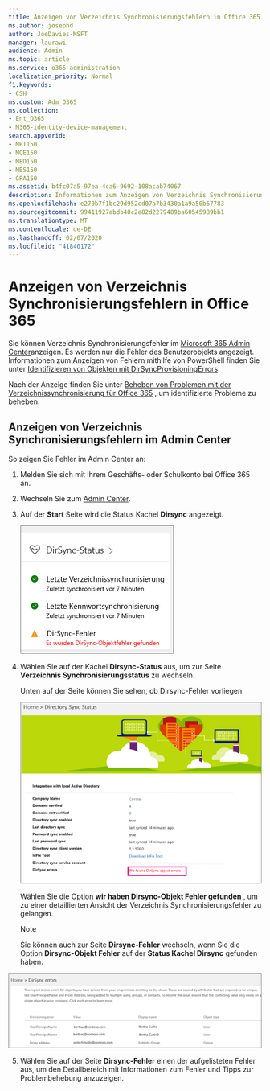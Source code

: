```yaml
---
title: Anzeigen von Verzeichnis Synchronisierungsfehlern in Office 365
ms.author: josephd
author: JoeDavies-MSFT
manager: laurawi
audience: Admin
ms.topic: article
ms.service: o365-administration
localization_priority: Normal
f1.keywords:
- CSH
ms.custom: Adm_O365
ms.collection:
- Ent_O365
- M365-identity-device-management
search.appverid:
- MET150
- MOE150
- MED150
- MBS150
- GPA150
ms.assetid: b4fc07a5-97ea-4ca6-9692-108acab74067
description: Informationen zum Anzeigen von Verzeichnis Synchronisierungsfehlern im Microsoft 365 Admin Center.
ms.openlocfilehash: e270b7f1bc29d952cd07a7b3430a1a9a50b67783
ms.sourcegitcommit: 99411927abdb40c2e82d2279489ba60545989bb1
ms.translationtype: MT
ms.contentlocale: de-DE
ms.lasthandoff: 02/07/2020
ms.locfileid: "41840172"
---
```

# <a name="view-directory-synchronization-errors-in-office-365"></a>Anzeigen von Verzeichnis Synchronisierungsfehlern in Office 365

Sie können Verzeichnis Synchronisierungsfehler im [Microsoft 365 Admin Center](https://admin.microsoft.com)anzeigen. Es werden nur die Fehler des Benutzerobjekts angezeigt. Informationen zum Anzeigen von Fehlern mithilfe von PowerShell finden Sie unter [Identifizieren von Objekten mit DirSyncProvisioningErrors](https://docs.microsoft.com/azure/active-directory/hybrid/how-to-connect-syncservice-duplicate-attribute-resiliency).

Nach der Anzeige finden Sie unter [Beheben von Problemen mit der Verzeichnissynchronisierung für Office 365](fix-problems-with-directory-synchronization.md) , um identifizierte Probleme zu beheben.
  
## <a name="view-directory-synchronization-errors-in-the-admin-center"></a>Anzeigen von Verzeichnis Synchronisierungsfehlern im Admin Center

So zeigen Sie Fehler im Admin Center an:
  
1. Melden Sie sich mit Ihrem Geschäfts- oder Schulkonto bei Office 365 an. 
    
2. Wechseln Sie zum [Admin Center](https://support.office.com/article/758befc4-0888-4009-9f14-0d147402fd23).
    
3. Auf der **Start** Seite wird die Status Kachel **Dirsync** angezeigt. 
    
    ![Die Kachel "DirSync-Status" in Admin Center Preview](media/060006e9-de61-49d5-8979-e77cda198e71.png)
  
4. Wählen Sie auf der Kachel **Dirsync-Status** aus, um zur Seite **Verzeichnis Synchronisierungsstatus** zu wechseln. 
    
    Unten auf der Seite können Sie sehen, ob Dirsync-Fehler vorliegen.
    
    ![Auf der Seite Verzeichnis Synchronisierungs Status können Sie sehen, ob es Fehler des Dirsync-Objekts gibt.](media/882094a3-80d3-4aae-b90b-78b27047974c.png)
  
    Wählen Sie die Option **wir haben Dirsync-Objekt Fehler gefunden** , um zu einer detaillierten Ansicht der Verzeichnis Synchronisierungsfehler zu gelangen. 
    
    > [!NOTE]
    > Sie können auch zur Seite **Dirsync-Fehler** wechseln, wenn Sie die Option **Dirsync-Objekt Fehler** auf der **Status Kachel Dirsync** gefunden haben. 
  
![Dirsync-Fehlerseite](media/a6e302d4-6be7-4e3a-b4b5-81c5a2c02952.png)
  
5. Wählen Sie auf der Seite **Dirsync-Fehler** einen der aufgelisteten Fehler aus, um den Detailbereich mit Informationen zum Fehler und Tipps zur Problembehebung anzuzeigen. 
